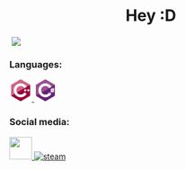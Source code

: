 <h1 align="center">Hey :D</h1>

<p>&nbsp;<img align="center" src="https://github-readme-stats.vercel.app/api?username=usfape&&show_icons=true&title_color=ffffff&icon_color=bb2acf&text_color=daf7dc&bg_color=151515"/></p>

<h3 align="left">Languages:</h3>
</a> <a href="https://www.w3schools.com/cpp/" target="_blank"> <img src="https://raw.githubusercontent.com/devicons/devicon/master/icons/cplusplus/cplusplus-original.svg" alt="C++" width="40" height="40"/> </a> <a href="https://www.w3schools.com/cs/" target="_blank"> <img src="https://raw.githubusercontent.com/devicons/devicon/master/icons/csharp/csharp-original.svg" alt="csharp" width="40" height="40"/> </a>

<h3 align="left">Social media:</h3>
<p align="left">
</a> <a href="https://open.spotify.com/user/4spjxfkdes4qre4gj6v003pbq?si=2f50c34b8dc64832" target="_blank"> <img src="https://www.masterambiental.com.br/wp-content/uploads/2020/07/image-gallery-spotify-logo.png" width="40" height="40"/> </a> <a href="https://steamcommunity.com/id/pocketdasgata target="_blank"> <img src="https://upload.wikimedia.org/wikipedia/commons/c/c1/Steam_Logo.png" alt="steam" width="40" height="40"/> </a>
